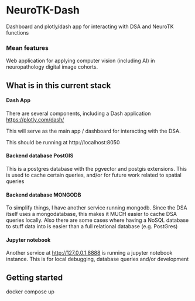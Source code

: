 # NeuroTK-Dash

Dashboard and plotly/dash app for interacting with DSA and NeuroTK functions

### Mean features

Web application for applying computer vision (including AI) in neuropathology digital image cohorts.

## What is in this current stack

#### Dash App

There are several components, including a Dash application https://plotly.com/dash/

This will serve as the main app / dashboard for interacting with the DSA.

This should be running at http://localhost:8050

#### Backend database PostGIS

This is a postgres database with the pgvector and postgis extensions. This is used to cache certain queries, and/or for future work related to spatial queries

#### Backend database MONGODB

To simplify things, I have another service running mongodb. Since the DSA itself uses a mongodatabase, this makes it MUCH easier to cache DSA queries locally. Also there are some cases where having a NoSQL database to stuff data into is easier than a full relational database (e.g. PostGres)

#### Jupyter notebook

Another service at http://127.0.0.1:8888 is running a jupyter notebook instance. This is for local debugging, database queries and/or development

## Getting started

docker compose up
